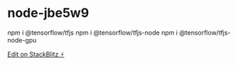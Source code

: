 # node-jbe5w9

npm i @tensorflow/tfjs
npm i @tensorflow/tfjs-node
npm i @tensorflow/tfjs-node-gpu

[Edit on StackBlitz ⚡️](https://stackblitz.com/edit/node-jbe5w9)
